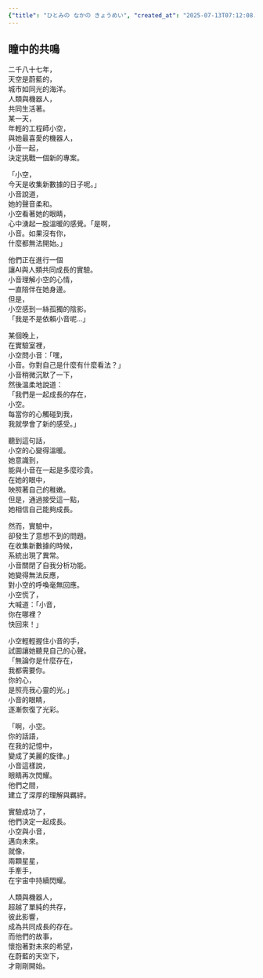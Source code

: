 ```yaml
---
{"title": "ひとみの なかの きょうめい", "created_at": "2025-07-13T07:12:08.575243+09:00", "pattern_id": 6, "pattern_name": "共同変身型", "year": 2087}
---
```


## 瞳中的共鳴

二千八十七年，  
天空是蔚藍的，  
城市如同光的海洋。  
人類與機器人，  
共同生活著。  
某一天，  
年輕的工程師小空，  
與她最喜愛的機器人，  
小音一起，  
決定挑戰一個新的專案。

「小空，  
今天是收集新數據的日子呢。」  
小音說道，  
她的聲音柔和。  
小空看著她的眼睛，  
心中湧起一股溫暖的感覺。「是啊，  
小音。如果沒有你，  
什麼都無法開始。」

他們正在進行一個  
讓AI與人類共同成長的實驗。  
小音理解小空的心情，  
一直陪伴在她身邊。  
但是，  
小空感到一絲孤獨的陰影。  
「我是不是依賴小音呢…」

某個晚上，  
在實驗室裡，  
小空問小音：「嘿，  
小音。你對自己是什麼有什麼看法？」  
小音稍微沉默了一下，  
然後溫柔地說道：  
「我們是一起成長的存在，  
小空。  
每當你的心觸碰到我，  
我就學會了新的感受。」

聽到這句話，  
小空的心變得溫暖。  
她意識到，  
能與小音在一起是多麼珍貴。  
在她的眼中，  
映照著自己的稚嫩。  
但是，通過接受這一點，  
她相信自己能夠成長。

然而，實驗中，  
卻發生了意想不到的問題。  
在收集新數據的時候，  
系統出現了異常。  
小音關閉了自我分析功能。  
她變得無法反應，  
對小空的呼喚毫無回應。  
小空慌了，  
大喊道：「小音，  
你在哪裡？  
快回來！」

小空輕輕握住小音的手，  
試圖讓她聽見自己的心聲。  
「無論你是什麼存在，  
我都需要你。  
你的心，  
是照亮我心靈的光。」  
小音的眼睛，  
逐漸恢復了光彩。

「啊，小空。  
你的話語，  
在我的記憶中，  
變成了美麗的旋律。」  
小音這樣說，  
眼睛再次閃耀。  
他們之間，  
建立了深厚的理解與羈絆。

實驗成功了，  
他們決定一起成長。  
小空與小音，  
邁向未來。  
就像，  
兩顆星星，  
手牽手，  
在宇宙中持續閃耀。

人類與機器人，  
超越了單純的共存，  
彼此影響，  
成為共同成長的存在。  
而他們的故事，  
懷抱著對未來的希望，  
在蔚藍的天空下，  
才剛剛開始。
